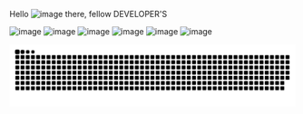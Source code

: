 Hello ![image](https://github.com/AmmrFX/AmmrFX/assets/55325468/b3292e43-252b-43c9-969b-a0295b2bda32) there, fellow DEVELOPER'S

![image](https://github.com/AmmrFX/AmmrFX/assets/55325468/0511f59d-72bb-40d3-8c64-e020df26a881) ![image](https://github.com/AmmrFX/AmmrFX/assets/55325468/f9894034-8d94-4024-9eed-7e75c5508b85) ![image](https://github.com/AmmrFX/AmmrFX/assets/55325468/28c828ae-2ea4-4d34-9139-5ab2bbc5bf34) ![image](https://github.com/AmmrFX/AmmrFX/assets/55325468/28623ba1-923d-4c25-8329-bac039f0dee5) ![image](https://github.com/AmmrFX/AmmrFX/assets/55325468/f5e19b16-a5a6-4d18-ad48-6697cc587847) ![image](https://github.com/AmmrFX/AmmrFX/assets/55325468/7010be6c-4685-4071-8e2e-73888e378ac3)




<picture>
  <source media="(prefers-color-scheme: dark)" srcset="https://raw.githubusercontent.com/platane/platane/output/github-contribution-grid-snake-dark.svg">
 
  <img alt="github contribution grid snake animation" src="https://raw.githubusercontent.com/platane/platane/output/github-contribution-grid-snake.svg">
</picture>

